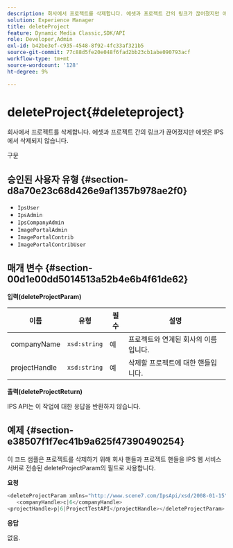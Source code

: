 ```yaml
---
description: 회사에서 프로젝트를 삭제합니다. 에셋과 프로젝트 간의 링크가 끊어졌지만 에셋은 IPS에서 삭제되지 않습니다.
solution: Experience Manager
title: deleteProject
feature: Dynamic Media Classic,SDK/API
role: Developer,Admin
exl-id: b42be3ef-c935-4548-8f92-4fc33af321b5
source-git-commit: 77c88d5fe20e048f6fad2bb23cb1abe090793acf
workflow-type: tm+mt
source-wordcount: '128'
ht-degree: 9%

---
```


# deleteProject{#deleteproject}

회사에서 프로젝트를 삭제합니다. 에셋과 프로젝트 간의 링크가 끊어졌지만 에셋은 IPS에서 삭제되지 않습니다.

구문

## 승인된 사용자 유형 {#section-d8a70e23c68d426e9af1357b978ae2f0}

* `IpsUser`
* `IpsAdmin`
* `IpsCompanyAdmin`
* `ImagePortalAdmin`
* `ImagePortalContrib`
* `ImagePortalContribUser`

## 매개 변수 {#section-00d1e00dd5014513a52b4e6b4f61de62}

**입력(deleteProjectParam)**

| 이름 | 유형 | 필수 | 설명 |
|---|---|---|---|
| companyName | `xsd:string` | 예 | 프로젝트와 연계된 회사의 이름입니다. |
| projectHandle | `xsd:string` | 예 | 삭제할 프로젝트에 대한 핸들입니다. |

**출력(deleteProjectReturn)**

IPS API는 이 작업에 대한 응답을 반환하지 않습니다.

## 예제 {#section-e38507f1f7ec41b9a625f47390490254}

이 코드 샘플은 프로젝트를 삭제하기 위해 회사 핸들과 프로젝트 핸들을 IPS 웹 서비스 서버로 전송된 deleteProjectParam의 필드로 사용합니다.

**요청**

```java
<deleteProjectParam xmlns="http://www.scene7.com/IpsApi/xsd/2008-01-15">
   <companyHandle>c|6</companyHandle>
<projectHandle>p|6|ProjectTestAPI</projectHandle></deleteProjectParam>
```

**응답**

없음.
